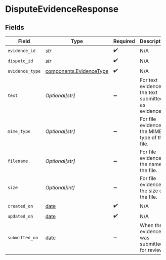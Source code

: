 # DisputeEvidenceResponse


## Fields

| Field                                                                | Type                                                                 | Required                                                             | Description                                                          |
| -------------------------------------------------------------------- | -------------------------------------------------------------------- | -------------------------------------------------------------------- | -------------------------------------------------------------------- |
| `evidence_id`                                                        | *str*                                                                | :heavy_check_mark:                                                   | N/A                                                                  |
| `dispute_id`                                                         | *str*                                                                | :heavy_check_mark:                                                   | N/A                                                                  |
| `evidence_type`                                                      | [components.EvidenceType](../../models/components/evidencetype.md)   | :heavy_check_mark:                                                   | N/A                                                                  |
| `text`                                                               | *Optional[str]*                                                      | :heavy_minus_sign:                                                   | For text evidence, the text submitted as evidence.                   |
| `mime_type`                                                          | *Optional[str]*                                                      | :heavy_minus_sign:                                                   | For file evidence, the MIME type of the file.                        |
| `filename`                                                           | *Optional[str]*                                                      | :heavy_minus_sign:                                                   | For file evidence, the name of the file.                             |
| `size`                                                               | *Optional[int]*                                                      | :heavy_minus_sign:                                                   | For file evidence, the size of the file.                             |
| `created_on`                                                         | [date](https://docs.python.org/3/library/datetime.html#date-objects) | :heavy_check_mark:                                                   | N/A                                                                  |
| `updated_on`                                                         | [date](https://docs.python.org/3/library/datetime.html#date-objects) | :heavy_check_mark:                                                   | N/A                                                                  |
| `submitted_on`                                                       | [date](https://docs.python.org/3/library/datetime.html#date-objects) | :heavy_minus_sign:                                                   | When the evidence was submitted for review.                          |